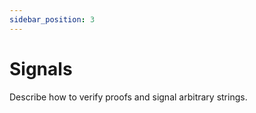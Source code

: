 ```yaml
---
sidebar_position: 3
---
```


# Signals

Describe how to verify proofs and signal arbitrary strings.
